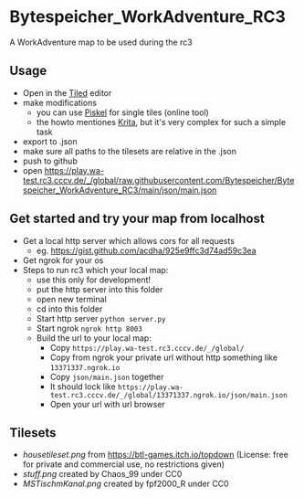 # Bytespeicher_WorkAdventure_RC3
A WorkAdventure map to be used during the rc3 


## Usage
- Open in the [Tiled](https://thorbjorn.itch.io/tiled) editor 
- make modifications
  - you can use [Piskel](https://www.piskelapp.com/) for single tiles (online tool)
  - the howto mentiones [Krita](https://krita.org/en/), but it's very complex for such a simple task
- export to .json
- make sure all paths to the tilesets are relative in the .json
- push to github
- open https://play.wa-test.rc3.cccv.de/_/global/raw.githubusercontent.com/Bytespeicher/Bytespeicher_WorkAdventure_RC3/main/json/main.json

## Get started and try your map from localhost
- Get a local http server which allows cors for all requests
  - eg. https://gist.github.com/acdha/925e9ffc3d74ad59c3ea
- Get ngrok for your os
- Steps to run rc3 which your local map:
  - use this only for development!
  - put the http server into this folder
  - open new terminal
  - cd into this folder
  - Start http server `python server.py`
  - Start ngrok `ngrok http 8003`
  - Build the url to your local map:
    - Copy `https://play.wa-test.rc3.cccv.de/_/global/`
    - Copy from ngrok your private url without http something like `13371337.ngrok.io`
    - Copy `json/main.json` together
    - It should lock like `https://play.wa-test.rc3.cccv.de/_/global/13371337.ngrok.io/json/main.json`
    - Open your url with url browser
    
## Tilesets
- *housetileset.png* from https://btl-games.itch.io/topdown (License: free for private and commercial use, no restrictions given)
- *stuff.png* created by Chaos_99 under CC0
- *MSTischmKanal.png* created by fpf2000_R under CC0




